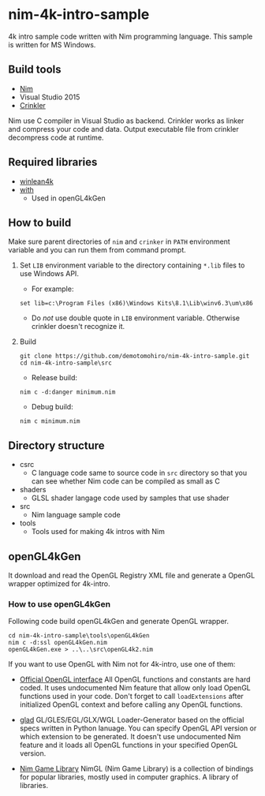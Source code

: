 # nim-4k-intro-sample
4k intro sample code written with Nim programming language.
This sample is written for MS Windows.

## Build tools
- [Nim](https://nim-lang.org/)
- Visual Studio 2015
- [Crinkler](http://crinkler.net/)

Nim use C compiler in Visual Studio as backend.
Crinkler works as linker and compress your code and data.
Output executable file from crinkler decompress code at runtime.

## Required libraries
- [winlean4k](https://github.com/demotomohiro/winlean4k)
- [with](https://github.com/zevv/with)
  - Used in openGL4kGen

## How to build
Make sure parent directories of `nim` and `crinker` in `PATH` environment variable and you can run them from command prompt.
1. Set `LIB` environment variable to the directory containing `*.lib` files to use Windows API.
   - For example:
   ```console
   set lib=c:\Program Files (x86)\Windows Kits\8.1\Lib\winv6.3\um\x86
   ```
   - Do *not* use double quote in `LIB` environment variable. Otherwise crinkler doesn't recognize it.
1. Build
   ```console
   git clone https://github.com/demotomohiro/nim-4k-intro-sample.git
   cd nim-4k-intro-sample\src
   ```

   - Release build:
   ```console
   nim c -d:danger minimum.nim
   ```

   - Debug build:
   ```console
   nim c minimum.nim
   ```

## Directory structure
- csrc
  - C language code same to source code in `src` directory so that you can see whether Nim code can be compiled as small as C
- shaders
  - GLSL shader langage code used by samples that use shader
- src
  - Nim language sample code
- tools
  - Tools used for making 4k intros with Nim

## openGL4kGen
It download and read the OpenGL Registry XML file and generate a OpenGL wrapper optimized for 4k-intro.

### How to use openGL4kGen
Following code build openGL4kGen and generate OpenGL wrapper.
```console
cd nim-4k-intro-sample\tools\openGL4kGen
nim c -d:ssl openGL4kGen.nim
openGL4kGen.exe > ..\..\src\openGL4k2.nim
```

If you want to use OpenGL with Nim not for 4k-intro, use one of them:

- [Official OpenGL interface](https://github.com/nim-lang/opengl)
  All OpenGL functions and constants are hard coded.
  It uses undocumented Nim feature that allow only load OpenGL functions used in your code.
  Don't forget to call `loadExtensions` after initialized OpenGL context and before calling any OpenGL functions.

- [glad](https://github.com/Dav1dde/glad)
  GL/GLES/EGL/GLX/WGL Loader-Generator based on the official specs written in Python lanuage.
  You can specify OpenGL API version or which extension to be generated.
  It doesn't use undocumented Nim feature and it loads all OpenGL functions in your specified OpenGL version.

- [Nim Game Library](https://github.com/nimgl/nimgl)
  NimGL (Nim Game Library) is a collection of bindings for popular libraries, mostly used in computer graphics. A library of libraries.

